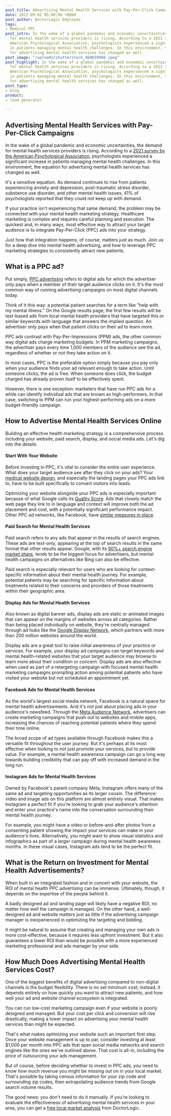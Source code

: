```yaml
---
post_title: Advertising Mental Health Services with Pay-Per-Click Campaigns
date: 2022-09-02 05:00:00 +0000
post_author: DoctorLogic Employee
tags:
- Medical PPC
post_intro: In the wake of a global pandemic and economic uncertainties, the demand
  for mental health services providers is rising. According to a 2021 survey by the
  American Psychological Association, psychologists experienced a significant increase
  in patients managing mental health challenges. In this environment, the equation
  for advertising mental health services has changed as well.
post_image: "/uploads/shutterstock_460659988.jpeg"
post_highlight: In the wake of a global pandemic and economic uncertainties, the demand
  for mental health services providers is rising. According to a 2021 survey by the
  American Psychological Association, psychologists experienced a significant increase
  in patients managing mental health challenges. In this environment, the equation
  for advertising mental health services has changed as well.
post_type:
- blog
product:
- lead generator

---
```

## **Advertising Mental Health Services with Pay-Per-Click Campaigns**

In the wake of a global pandemic and economic uncertainties, the demand for mental health services providers is rising. According to a [2021 survey by the American Psychological Association](https://www.apa.org/pubs/reports/practitioner/covid-19-2021), psychologists experienced a significant increase in patients managing mental health challenges. In this environment, the equation for advertising mental health services has changed as well.

It's a sensitive equation. As demand continues to rise from patients experiencing anxiety and depression, post-traumatic stress disorder, substance use disorder, and other mental health issues, 41% of psychologists reported that they could not keep up with demand.

If your practice isn't experiencing that same demand, the problem may be connected with your mental health marketing strategy. Healthcare marketing is complex and requires careful planning and execution. The quickest and, in many ways, most effective way to attract your target audience is to integrate Pay-Per-Click (PPC) ads into your strategy.

Just how that integration happens, of course, matters just as much. Join us for a deep dive into mental health advertising, and how to leverage PPC marketing strategies to consistently attract new patients.

## **What is a PPC ad?**

Put simply, [PPC advertising](https://doctorlogic.com/growth-accelerators/medical-paid-advertising) refers to digital ads for which the advertiser only pays when a member of their target audience clicks on it. It's the most common way of running advertising campaigns on most digital channels today.

Think of it this way: a potential patient searches for a term like "help with my mental illness." On the Google results page, the first few results will be text-based ads from local mental health providers that have targeted this or similar keywords with language that answers the implied question. An advertiser only pays when that patient clicks on their ad to learn more.

PPC ads contrast with Pay-Per-Impressions (PPM) ads, the other common way digital ads charge marketing budgets. In PPM marketing campaigns, the advertiser pays every time 1,000 members of the audience see the ad, regardless of whether or not they take action on it.

In most cases, PPC is the preferable option simply because you pay only when your audience finds your ad relevant enough to take action. Until someone clicks, the ad is free. When someone does click, the budget charged has already proven itself to be effectively spent.

However, there is one exception: marketers that have run PPC ads for a while can identify individual ads that are known as high-performers. In that case, switching to PPM can run your highest-performing ads on a more budget-friendly campaign.

## **How to Advertise Mental Health Services Online**

Building an effective health marketing strategy is a comprehensive process including your website, paid search, display, and social media ads. Let's dig into the details.

#### **Start With Your Website**

Before investing in PPC, it's vital to consider the entire user experience. What does your target audience see after they click on your ads? Your [medical website design](https://doctorlogic.com/medical-practice-website-design), and especially the landing pages your PPC ads link to, have to be built specifically to convert visitors into leads.

Optimizing your website alongside your PPC ads is especially important because of what Google calls its [Quality Score](https://support.google.com/google-ads/answer/156066). Ads that closely match the web page they link to in language and context will improve both the ad placement and cost, with a potentially significant performance impact. Other PPC ad networks, like Facebook, have [similar measures in place](https://www.facebook.com/business/help/303639570334185).

#### **Paid Search for Mental Health Services**

Paid search refers to any ads that appear in the results of search engines. These ads are text-only, appearing at the top of search results in the same format that other results appear. Google, with its [90%+ search engine market share](https://www.statista.com/statistics/216573/worldwide-market-share-of-search-engines/#:\~:text=Google%20in%20the%20global%20market&text=Google%20has%20dominated%20the%20search,share%20as%20of%20June%202021.), tends to be the biggest focus for advertisers, but mental health campaigns on alternatives like Bing can also be effective.

Paid search is especially relevant for users who are looking for context-specific information about their mental health journey. For example, potential patients may be searching for specific information about treatments related to their concerns and providers of those treatments within their geographic area.

#### **Display Ads for Mental Health Services**

Also known as digital banner ads, display ads are static or animated images that can appear on the margins of websites across all categories. Rather than being placed individually on website, they're centrally managed through ad hubs like the [Google Display Network](https://blog.hubspot.com/marketing/google-display-network), which partners with more than 200 million websites around the world.

Display ads are a great tool to raise initial awareness of your practice or services. For example, your display ad campaigns can target keywords and mental health-related websites that your target audience may browse to learn more about their condition or concern. Display ads are also effective when used as part of a retargeting campaign with focused mental health marketing campaigns prompting action among potential patients who have visited your website but not scheduled an appointment yet.

#### **Facebook Ads for Mental Health Services**

As the world's largest social media network, Facebook is a natural space for mental health advertisements. And it's not just about placing ads in your audience's newsfeed. Through the [Meta Audience Network](https://www.facebook.com/audiencenetwork/), advertisers can create marketing campaigns that push out to websites and mobile apps, increasing the chances of reaching potential patients where they spend their time online.

The broad scope of ad types available through Facebook makes this a versatile fit throughout the user journey. But it's perhaps at its most effective when looking to not just promote your services, but to provide value. For example, a mental health awareness campaign can go a long way towards building credibility that can pay off with increased demand in the long run.

#### **Instagram Ads for Mental Health Services**

Owned by Facebook's parent company Meta, Instagram offers many of the same ad and targeting opportunities as its larger cousin. The difference: video and image ads on this platform are almost entirely visual. That makes Instagram a perfect fit if you're looking to grab your audience's attention and enter your practice's name into the conversation surrounding their mental health journey.

For example, you might have a video or before-and-after photos from a consenting patient showing the impact your services can make in your audience's lives. Alternatively, you might want to show visual statistics and infographics as part of a larger campaign during mental health awareness months. In these visual cases, Instagram ads tend to be the perfect fit.

## **What is the Return on Investment for Mental Health Advertisements?**

When built in an integrated fashion and in concert with your website, the ROI of mental health PPC advertising can be immense. Ultimately, though, it depends on the expertise of the people behind it.

A badly designed ad and landing page will likely have a negative ROI, no matter how well the campaign is managed. On the other hand, a well-designed ad and website matters just as little if the advertising campaign manager is inexperienced in optimizing the targeting and bidding.

It might be natural to assume that creating and managing your own ads is more cost-effective, because it requires less upfront investment. But it also guarantees a lower ROI than would be possible with a more experienced marketing professional and ads manager by your side.

## **How Much Does Advertising Mental Health Services Cost?**

One of the biggest benefits of digital advertising compared to non-digital channels is the budget flexibility. There is no set minimum cost; instead, it depends entirely on how quickly you want to attract new patients, and how well your ad and website channel ecosystem is integrated.

You can run low-cost marketing campaign even if your website is poorly designed and managed. But your cost per click and conversion will rise drastically, making a lower impact on advertising your mental health services than might be expected.

That's what makes optimizing your website such an important first step. Once your website management is up to par, consider investing at least $1,000 per month into PPC ads that span social media networks and search engines like the ones we've outlined above. That cost is all-in, including the price of outsourcing your ads management.

But of course, before deciding whether to invest in PPC ads, you need to know how much revenue you might be missing out on in your local market. That's possible by taking census information for your zip code and surrounding zip codes, then extrapolating audience trends from Google search volume results.

The good news: you don't need to do it manually. If you're looking to evaluate the effectiveness of advertising mental health services in your area, you can get a [free local market analysis](https://doctorlogic.com/analysis) from DoctorLogic.